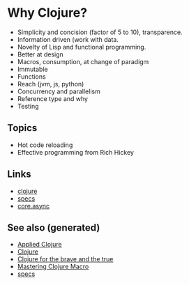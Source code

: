 # Why Clojure?

-   Simplicity and concision (factor of 5 to 10), transparence.
-   Information driven (work with data.
-   Novelty of Lisp and functional programming.
-   Better at design
-   Macros, consumption, at change of paradigm
-   Immutable
-   Functions
-   Reach (jvm, js, python)
-   Concurrency and parallelism
-   Reference type and why
-   Testing


## Topics

-   Hot code reloading
-   Effective programming from Rich Hickey


## Links

-   [clojure](../decks/clojure.md)
-   [specs](20200430235013-specs.md)
-   [core.async](20200430160432-clojure_for_the_brave_and_the_true.md)


## See also (generated)

-   [Applied Clojure](20200430155637-applied_clojure.md)
-   [Clojure](../decks/clojure.md)
-   [Clojure for the brave and the true](20200430160432-clojure_for_the_brave_and_the_true.md)
-   [Mastering Clojure Macro](20200430155438-mastering_clojure_macro.md)
-   [specs](20200430235013-specs.md)
